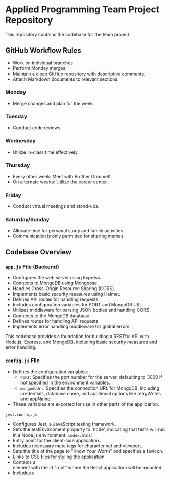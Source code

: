 # Applied Programming Team Project Repository

This repository contains the codebase for the team project.

## GitHub Workflow Rules
- Work on individual branches.
- Perform Monday merges.
- Maintain a clean GitHub repository with descriptive comments.
- Attach Markdown documents to relevant sections.

### Monday
- Merge changes and plan for the week.

### Tuesday
- Conduct code reviews.

### Wednesday
- Utilize in-class time effectively.

### Thursday
- Every other week: Meet with Brother Grimmett.
- On alternate weeks: Utilize the career center.

### Friday
- Conduct virtual meetings and stand-ups.

### Saturday/Sunday
- Allocate time for personal study and family activities.
- Communication is only permitted for sharing memes.

## Codebase Overview
### `app.js` File (Backend)
- Configures the web server using Express.
- Connects to MongoDB using Mongoose.
- Handles Cross-Origin Resource Sharing (CORS).
- Implements basic security measures using Helmet.
- Defines API routes for handling requests.
- Includes configuration variables for PORT and MongoDB URL.
- Utilizes middleware for parsing JSON bodies and handling CORS.
- Connects to the MongoDB database.
- Defines routes for handling API requests.
- Implements error handling middleware for global errors.

This codebase provides a foundation for building a RESTful API with Node.js, Express, and MongoDB, including basic security measures and error handling.

### `config.js` File
- Defines the configuration variables:
  - `PORT`: Specifies the port number for the server, defaulting to 3000 if not specified in the environment variables.
  - `mongodbUrl`: Specifies the connection URL for MongoDB, including credentials, database name, and additional options like retryWrites and appName.
- These variables are exported for use in other parts of the application.



`jest.config.js`:
- Configures Jest, a JavaScript testing framework.
- Sets the testEnvironment property to 'node', indicating that tests will run in a Node.js environment.
`index.html`:
- Entry point for the client-side application.
- Includes necessary meta tags for character set and viewport.
- Sets the title of the page to "Know Your Worth" and specifies a favicon.
- Links to CSS files for styling the application.
- Contains a <div> element with the id "root" where the React application will be mounted.
- Includes a <script> tag to load the main JavaScript file (main.jsx) responsible for rendering the   React application.
`vite.config.js`:
- Configures Vite, a frontend build tool for modern web development.
- Imports `defineConfig` from Vite and the React plugin.
- Exports a configuration object using `defineConfig()`.
- The `plugins` array includes the `react()` plugin to enable React support in Vite.
- Additional configuration options can be added within the `defineConfig()` function to customize Vite's behavior further.
- These files collectively set up the testing environment, define the structure of the HTML page, and configure the development environment for a React application.